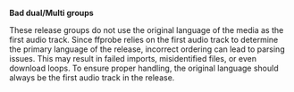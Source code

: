 <!-- markdownlint-disable MD041-->
**Bad dual/Multi groups**<br>

These release groups do not use the original language of the media as the first audio track. Since ffprobe relies on the first audio track to determine the primary language of the release, incorrect ordering can lead to parsing issues. This may result in failed imports, misidentified files, or even download loops. To ensure proper handling, the original language should always be the first audio track in the release.
<!-- markdownlint-enable MD041-->
